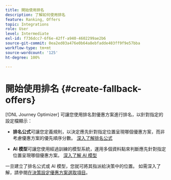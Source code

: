 ```yaml
---
title: 開始使用排名
description: 了解如何使用排名
feature: Ranking, Offers
topic: Integrations
role: User
level: Intermediate
exl-id: f736dcc7-6f6e-42ff-a940-4602299ae2b6
source-git-commit: 0ea2ed03a476e0b64a8ebfadde403ff9f9e57bba
workflow-type: tm+mt
source-wordcount: '125'
ht-degree: 100%

---
```


# 開始使用排名 {#create-fallback-offers}

[!DNL Journey Optimizer] 可讓您使用排名對優惠方案進行排名，以針對指定的設定檔顯示：

* **排名公式**&#x200B;可讓您定義規則，以決定應先針對指定位置呈現哪個優惠方案，而非考慮優惠方案的優先順序分數。 [深入了解排名公式](create-ranking-formulas.md)

* **AI 模型**&#x200B;可讓您使用經過訓練的模型系統，運用多個資料點來判斷應先針對指定位置呈現哪個優惠方案。 [深入了解 AI 模型](ai-models.md)

一旦建立了排名公式或 AI 模型，您就可將其指派給決策中的位置。 如需深入了解，請參閱[在決策設定優惠方案選取項目](../offer-activities/configure-offer-selection.md)。
